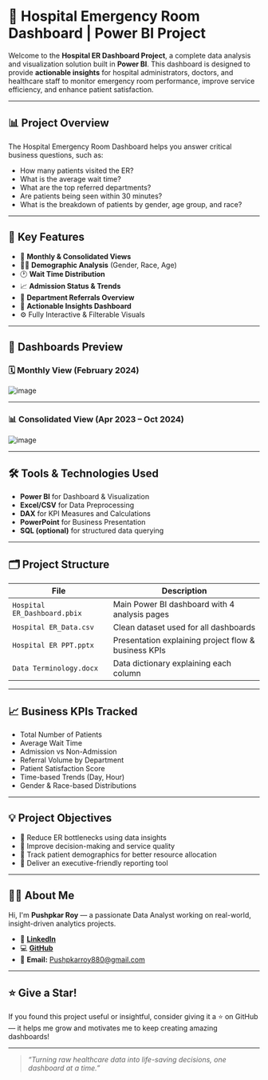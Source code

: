 # 🏥 Hospital Emergency Room Dashboard | Power BI Project

Welcome to the **Hospital ER Dashboard Project**, a complete data analysis and visualization solution built in **Power BI**. This dashboard is designed to provide **actionable insights** for hospital administrators, doctors, and healthcare staff to monitor emergency room performance, improve service efficiency, and enhance patient satisfaction.

---

## 📊 Project Overview

The Hospital Emergency Room Dashboard helps you answer critical business questions, such as:

- How many patients visited the ER?
- What is the average wait time?
- What are the top referred departments?
- Are patients being seen within 30 minutes?
- What is the breakdown of patients by gender, age group, and race?

---

## 🧩 Key Features

- 📆 **Monthly & Consolidated Views**
- 👨‍⚕️ **Demographic Analysis** (Gender, Race, Age)
- 🕐 **Wait Time Distribution**
- 📈 **Admission Status & Trends**
- 🏥 **Department Referrals Overview**
- 🧠 **Actionable Insights Dashboard**
- ⚙️ Fully Interactive & Filterable Visuals

---

## 📌 Dashboards Preview

### 🗓️ Monthly View (February 2024)

![image](https://github.com/user-attachments/assets/0d0511d2-f990-4eb1-b877-0475b2b99f28)


---

### 📊 Consolidated View (Apr 2023 – Oct 2024)

![image](https://github.com/user-attachments/assets/09dd5c09-5679-4d9c-bacf-8cefc2c931a1)


---

## 🛠 Tools & Technologies Used

- **Power BI** for Dashboard & Visualization  
- **Excel/CSV** for Data Preprocessing  
- **DAX** for KPI Measures and Calculations  
- **PowerPoint** for Business Presentation  
- **SQL (optional)** for structured data querying  

---

## 🗂️ Project Structure

| File | Description |
|------|-------------|
| `Hospital ER_Dashboard.pbix` | Main Power BI dashboard with 4 analysis pages |
| `Hospital ER_Data.csv` | Clean dataset used for all dashboards |
| `Hospital ER PPT.pptx` | Presentation explaining project flow & business KPIs |
| `Data Terminology.docx` | Data dictionary explaining each column |

---

## 📈 Business KPIs Tracked

- Total Number of Patients  
- Average Wait Time  
- Admission vs Non-Admission  
- Referral Volume by Department  
- Patient Satisfaction Score  
- Time-based Trends (Day, Hour)  
- Gender & Race-based Distributions

---

## 💡 Project Objectives

- 🎯 Reduce ER bottlenecks using data insights  
- 🧠 Improve decision-making and service quality  
- 📌 Track patient demographics for better resource allocation  
- 🚀 Deliver an executive-friendly reporting tool  

---

## 🙋‍♂️ About Me

Hi, I'm **Pushpkar Roy** — a passionate Data Analyst working on real-world, insight-driven analytics projects.

- 🔗 [**LinkedIn**](https://www.linkedin.com/in/pushpkar-roy)  
- 💻 [**GitHub**](https://github.com/PushpkarRoy)  
- 📧 **Email:** Pushpkarroy880@gmail.com  

---

## ⭐ Give a Star!

If you found this project useful or insightful, consider giving it a ⭐ on GitHub — it helps me grow and motivates me to keep creating amazing dashboards!

---

> *“Turning raw healthcare data into life-saving decisions, one dashboard at a time.”*


